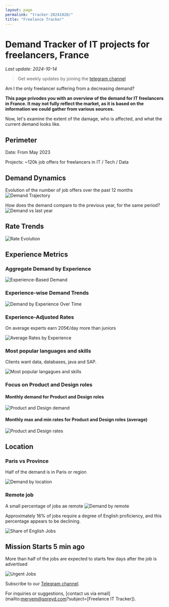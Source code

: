 ```yaml
---
layout: page
permalink: "tracker-20241028/"
title: "Freelance Tracker"
---
```

# Demand Tracker of IT projects for freelancers, France

*Last update: 2024-10-14*

> Get weekly updates by joining the [telegram channel](https://t.me/+3y9PJaF335UxYTg0)

Am I the only freelancer suffering from a decreasing demand?

**This page privodes you with an overview of the demand for IT freelancers in France. It may not fully reflect the market, as it is based on the information we could gather from various sources.**

Now, let's examine the extent of the damage, who is affected, and what the current demand looks like.

## Perimeter

Date: From May 2023

Projects: ~120k job offers for freelancers in IT / Tech / Data

## Demand Dynamics

Evolution of the number of job offers over the past 12 months
![Demand Trajectory](figs/20241028_missions_by_week.png)

How does the demand compare to the previous year, for the same period?
![Demand vs last year](figs/20241028_missions_by_week_compare.png)

## Rate Trends

![Rate Evolution](figs/20241028_missions_by_week_rate.png)

## Experience Metrics

### Aggregate Demand by Experience

![Experience-Based Demand](figs/20241028_exp_lvl.png)

### Experience-wise Demand Trends

![Demand by Experience Over Time](figs/20241028_missions_by_week_exp.png)

### Experience-Adjusted Rates

On average experts earn 205€/day more than juniors

![Average Rates by Experience](figs/20241028_exp_lvl_rate.png)

### Most popular languages and skills

Clients want data, databases, java and SAP.

![Most popular langagues and skills](figs/20241028_missions_by_skill.png)

### Focus on Product and Design roles
#### Monthly demand for Product and Design roles
![Product and Design demand](figs/20241028_product_design_demand.png)

#### Monthly max and min rates for Product and Design roles (average)
![Product and Design rates](figs/20241028_product_design_roles_rate.png)

## Location

### Paris vs Province

Half of the demand is in Paris or region

![Demand by location](figs/20241028_missions_by_location.png)

### Remote job

A small percentage of jobs ae remote
![Demand by remote](figs/20241028_missions_by_remote.png)

Approximately 16% of jobs require a degree of English proficiency, and this percentage appears to be declining.

![Share of English Jobs](figs/20241028_missions_anglais.png)

## Mission Starts 5 min ago

More than half of the jobs are expected to starts few days after the job is advertised

![Urgent Jobs](figs/20241028_missions_by_urgent.png)

Subscribe to our [Telegram channel](https://t.me/+3y9PJaF335UxYTg0).

For inquiries or suggestions, [contact us via email](mailto:meryem@spreyd.com?subject=[Freelance IT Tracker]).
